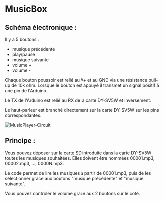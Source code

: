 # MusicBox

## Schéma électronique :

Il y a 5 boutons :
- musique précédente
- play/pause
- musique suivante
- volume +
- volume -

Chaque bouton poussoir est relié au V+ et au GND via une résistance pull-up de 10k ohm. Lorsque le bouton est appuyé il transmet un signal positif à une pin de l'Arduino.

Le TX de l'Arduino est relié au RX de la carte DY-SV5W et inversement.

Le haut-parleur est branché directement sur la carte DY-SV5W sur les pins correspondantes.

![MusicPlayer-Circuit](https://github.com/user-attachments/assets/a907e579-9a7c-4cf4-a733-707012d8483d)

## Principe :

Vous pouvez déposer sur la carte SD introduite dans la carte DY-SV5W toutes les musiques souhaitées. Elles doivent être nommées 00001.mp3, 00002.mp3, ..., 0000N.mp3.

Le code permet de lire les musiques à partir de 00001.mp3, puis de les sélectionner grace aux boutons "musique précédente" et "musique suivante".

Vous pouvez controler le volume grace aux 2 boutons sur le coté.
